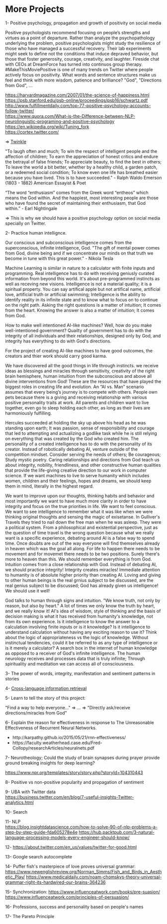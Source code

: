 # More Projects

1- Positive psychology, propagation and growth of positivity on social media

Positive psychologists recommend focusing on people’s strengths and virtues as a point of departure. Rather than analyze the psychopathology underlying the problem, positive psychologists might study the resilience of those who have managed a successful recovery. Their lab experiments might seek to define not the conditions that induce depraved behavior, but those that foster generosity, courage, creativity, and laughter. Fireside chat with CEOs at DreamForce has turned into continuos group therapy. #MakeThisMoviePositive is one of many trends on Twitter where people actively focus on positivity. What words and sentence structures make us feel and think with more wisdom, patience and brilliance? "God", "Directions from God", ...

https://harvardmagazine.com/2007/01/the-science-of-happiness.html</br>
https://psb.stanford.edu/psb-online/proceedings/psb16/schwartz.pdf</br>
http://www.fulfillmentdaily.com/top-77-positive-psychology-accounts-follow-twitter/</br>
https://www.quora.com/What-is-the-Difference-between-NLP-neurolinguistic-programing-and-positive-psychology</br>
https://en.wikipedia.org/wiki/Tuning_fork</br>
https://cortex.twitter.com/</br>

=> <a href="https://github.com/minoobeyzavi/Twinkle">Twinkle</a>

"To laugh often and much; To win the respect of intelligent people and the affection of children; To earn the appreciation of honest critics and endure the betrayal of false friends; To appreciate beauty, to find the best in others; To leave the world a bit better, whether by a healthy child, a garden patch, or a redeemed social condition; To know even one life has breathed easier because you have lived. This is to have succeeded." - Ralph Waldo Emerson (1803 - 1882) American Essayist & Poet

“The word “enthusiasm” comes from the Greek word “entheos” which means the God within. And the happiest, most interesting people are those who have found the secret of maintaining their enthusiasm, that God within.” - Earl Nightingale

=> This is why we should have a positive psychology option on social media specially on Twitter.

2- Practice human intellignce.

Our conscious and subconscious intelligence comes from the superconscious, infinite intelligence, God. "The gift of mental power comes from God, divine being and if we concentrate our minds on that truth we become in tune with this great power." - Nikola Tesla

Machine Learning is similar in nature to a calculator with finite inputs and programming. Real intelligence has to do with receiving geniusly curated information from beyond this world. It's about pre-programmed instincts as well as receving new visions. Intelligence is not a material quality; it is a spiritual property. You can say artifical apple but not artifical name, artificial love, artificial truth or artificial swimming; Intelligence is the ability to identify reality in its infinite state and to know what to focus on to continue on the right path. Asking the right questions is a matter of intuition; It comes from the heart. Knowing the answer is also a matter of intuition; It comes from God.

How to make well intentioned AI-like machines? Well, how do you make well-intentioned government? Quailty of government has to do with the integrity of all individuals and their relationships, designed only by God, and integrity has everything to do with God's directions.

For the project of creating AI-like machines to have good outcomes, the creators and thier work should carry good karma.

We have discovered all the good things in life through instincts. we receive ideas as blessings and miracles through sensitivity, creativity of the right brain hemisphere, human intuition from the subconscious and above all divine interventions from God! These are the resources that have played the biggest roles in creating life and evolution. An “AI vs. Man” scenario assumes that every being’s journey is to compete with others. People own pets because there is a giving and receiving relationship with various positive personality traits at work. All parents and children want to live together, even go to sleep holding each other, as long as their lives are harmoniously fulfilling.

Hercules succeeded at holding the sky up above his head as he was standing upon earth; It was passion, sense of responsibility and courage that led to attempting and actualizing a godlike task while he is still relying on everything that was created by the God who created him. The personality of a created intelligence has to do with the personality of its creator. Instead of robotically debating AI, venture outside of the competition mindset. Consider serving the needs of others; Be courageous; Study mystic poetry. Caring relationships and directions from God teach us about integrity, nobility, friendliness, and other constructive human qualities that provide the life-giving creative direction to our work in computer science. If we want machines to live to serve humanity which includes women, children and their feelings, hopes and dreams, we should keep them in mind, literally in the highest regard.

We want to improve upon our thoughts, thinking habits and behavior and most importantly we want to have much more clarity in order to have integrity and focus on the true priorities in life. We want to feel conscious. We want to see intelligence to remember what it was like when we were thinking original thoughts and sensing the magic of exisetanse. In Gulliver's Travels they tried to nail down the free man when he was asleep. They were a political system. From a philosophical and existential perspective, just as the question of time travel is the wrong question because what we really want is a specific experience, debating around AI is a false way to spend time. Once doubts are out of the way everyone will find themselves already in heaven which was the goal all along. For life to happen there needs to be movement and for movemet there needs to be two positions. Surely there's more to heaven than this. We should remember everything is from God. Intuition comes from a close relationship with God. Instead of debating AI, we should practice integrity! Integrity creates miracles! Immediate attention to humanity is of absolute higher priority than creating AI. Loving and giving to other human beings is the real grnius subject to be discussed, are the real genius subject to be discussed; God has already given us intelligence! We should use it well!

God talks to human through signs and intuition. "We know truth, not only by reason, but also by heart." A lot of times we only know the truth by heart, and we really know it! AI's idea of wisdom, style of thinking and the basis of decision making is what it has received from humanity's knowledge, not from its own experience. Is it intelligence to know the answer to a calculation involving finite inputs or is it knowledge? Is it intelligence to understand calculation without having any exciting reason to use it? Think about the logic of appropriateness vs the logic of knowledge. Without instinctual tendencies, could it be referred to as any type of intelligence or is it merely a calculator? A search box in the internet of human knowledge as opposed to a receiver of God's infinite intelligence. The human neurology receives and processes data that is truly infinite; Through spirituality and meditation we can access all of consciousness.


3- The power of words, integrity, manifestation and sentiment patterns in stories


4- <a href="https://en.wikipedia.org/wiki/Cross-language_information_retrieval">Cross-language information retrieval</a>


5- Learn to tell the story of this project:

"Find a way to help everyone..." => ... => "Directly ask/receive directions/miracles from God"


6- Explain the reason for effectiveness in response to The Unreasonable Effectiveness of Recurrent Neural Networks.
<ul>
  <li>http://karpathy.github.io/2015/05/21/rnn-effectiveness/</li>
  <li>https://faculty.weatherhead.case.edu/Fred-Collopy/researchArticles/neuralnets.pdf</li></ul>


7- Neurotheology; Could the study of brain synapses during prayer provide ground breaking insights for deep learning? 

https://www.npr.org/templates/story/story.php?storyId=104310443


8- Positive vs non-positive popularity and propagation of sentiment

9- UBA with Twitter data</br>
https://business.twitter.com/en/blog/7-useful-insights-Twitter-analytics.html

10- Search

11- NLP</br>
https://blog.insightdatascience.com/how-to-solve-90-of-nlp-problems-a-step-by-step-guide-fda605278e4e
https://hub.packtpub.com/3-natural-language-processing-models-every-engineer-should-know/

12- https://about.twitter.com/en_us/values/twitter-for-good.html

13- Google search autocomplete

14- Puffer fish's masterpiece of love proves universal grammar: https://www.newenglishreview.org/Norman_Simms/Fish_and_Birds_in_Aesthetic_Play/
https://www.medicaldaily.com/noam-chomskys-theory-universal-grammar-right-its-hardwired-our-brains-364236

15- Synchronization: https://www.influenceatwork.com/books/pre-suasion/</br>
https://www.influenceatwork.com/principles-of-persuasion/

16- Professions, success and personality based on people's names

17- The Pareto Principle
